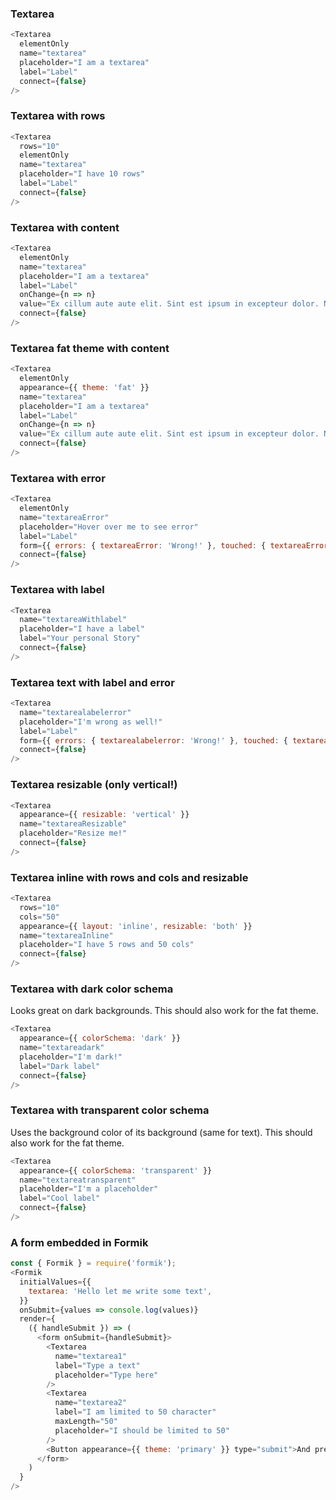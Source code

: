 ### Textarea

```js
<Textarea
  elementOnly
  name="textarea"
  placeholder="I am a textarea"
  label="Label"
  connect={false}
/>
```

### Textarea with rows

```js
<Textarea
  rows="10"
  elementOnly
  name="textarea"
  placeholder="I have 10 rows"
  label="Label"
  connect={false}
/>
```

### Textarea with content

```js
<Textarea
  elementOnly
  name="textarea"
  placeholder="I am a textarea"
  label="Label"
  onChange={n => n}
  value="Ex cillum aute aute elit. Sint est ipsum in excepteur dolor. Non veniam sint do nulla exercitation amet aliquip ex officia. Exercitation minim non ad anim velit minim nisi eiusmod laboris do sit cupidatat sit. Officia do esse culpa amet aliqua aute enim fugiat deserunt dolor cupidatat esse nulla cillum. Est est voluptate Lorem aute laboris anim."
  connect={false}
/>
```


### Textarea fat theme with content

```js
<Textarea
  elementOnly
  appearance={{ theme: 'fat' }}
  name="textarea"
  placeholder="I am a textarea"
  label="Label"
  onChange={n => n}
  value="Ex cillum aute aute elit. Sint est ipsum in excepteur dolor. Non veniam sint do nulla exercitation amet aliquip ex officia. Exercitation minim non ad anim velit minim nisi eiusmod laboris do sit cupidatat sit. Officia do esse culpa amet aliqua aute enim fugiat deserunt dolor cupidatat esse nulla cillum. Est est voluptate Lorem aute laboris anim."
  connect={false}
/>
```

### Textarea with error

```js
<Textarea
  elementOnly
  name="textareaError"
  placeholder="Hover over me to see error"
  label="Label"
  form={{ errors: { textareaError: 'Wrong!' }, touched: { textareaError: true }}}
  connect={false}
/>
```

### Textarea with label

```js
<Textarea
  name="textareaWithlabel"
  placeholder="I have a label"
  label="Your personal Story"
  connect={false}
/>
```

### Textarea text with label and error

```js
<Textarea
  name="textarealabelerror"
  placeholder="I'm wrong as well!"
  label="Label"
  form={{ errors: { textarealabelerror: 'Wrong!' }, touched: { textarealabelerror: true }}}
  connect={false}
/>
```

### Textarea resizable (only vertical!)

```js
<Textarea
  appearance={{ resizable: 'vertical' }}
  name="textareaResizable"
  placeholder="Resize me!"
  connect={false}
/>
```


### Textarea inline with rows and cols and resizable

```js
<Textarea
  rows="10"
  cols="50"
  appearance={{ layout: 'inline', resizable: 'both' }}
  name="textareaInline"
  placeholder="I have 5 rows and 50 cols"
  connect={false}
/>
```


### Textarea with dark color schema

Looks great on dark backgrounds. This should also work for the fat theme.

```js
<Textarea
  appearance={{ colorSchema: 'dark' }}
  name="textareadark"
  placeholder="I'm dark!"
  label="Dark label"
  connect={false}
/>
```

### Textarea with transparent color schema

Uses the background color of its background (same for text). This should also work for the fat theme.

```js
<Textarea
  appearance={{ colorSchema: 'transparent' }}
  name="textareatransparent"
  placeholder="I'm a placeholder"
  label="Cool label"
  connect={false}
/>
```


### A form embedded in Formik

```js
const { Formik } = require('formik');
<Formik
  initialValues={{
    textarea: 'Hello let me write some text',
  }}
  onSubmit={values => console.log(values)}
  render={
    ({ handleSubmit }) => (
      <form onSubmit={handleSubmit}>
        <Textarea
          name="textarea1"
          label="Type a text"
          placeholder="Type here"
        />
        <Textarea
          name="textarea2"
          label="I am limited to 50 character"
          maxLength="50"
          placeholder="I should be limited to 50"
        />
        <Button appearance={{ theme: 'primary' }} type="submit">And press me</Button>
      </form>
    )
  }
/>
```

